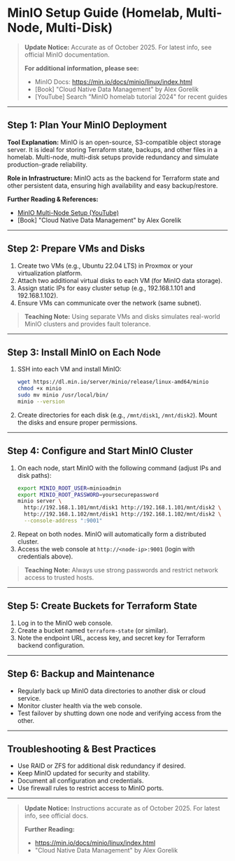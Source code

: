 # MinIO Setup Guide (Homelab, Multi-Node, Multi-Disk)

> **Update Notice:** Accurate as of October 2025. For latest info, see official MinIO documentation.
> 
> **For additional information, please see:**
> - MinIO Docs: https://min.io/docs/minio/linux/index.html
> - [Book] "Cloud Native Data Management" by Alex Gorelik
> - [YouTube] Search "MinIO homelab tutorial 2024" for recent guides

---

## Step 1: Plan Your MinIO Deployment

**Tool Explanation:**
MinIO is an open-source, S3-compatible object storage server. It is ideal for storing Terraform state, backups, and other files in a homelab. Multi-node, multi-disk setups provide redundancy and simulate production-grade reliability.

**Role in Infrastructure:**
MinIO acts as the backend for Terraform state and other persistent data, ensuring high availability and easy backup/restore.

**Further Reading & References:**
- [MinIO Multi-Node Setup (YouTube)](https://www.youtube.com/results?search_query=minio+multi+node+setup)
- [Book] "Cloud Native Data Management" by Alex Gorelik

---

## Step 2: Prepare VMs and Disks

1. Create two VMs (e.g., Ubuntu 22.04 LTS) in Proxmox or your virtualization platform.
2. Attach two additional virtual disks to each VM (for MinIO data storage).
3. Assign static IPs for easy cluster setup (e.g., 192.168.1.101 and 192.168.1.102).
4. Ensure VMs can communicate over the network (same subnet).

> **Teaching Note:** Using separate VMs and disks simulates real-world MinIO clusters and provides fault tolerance.

---

## Step 3: Install MinIO on Each Node

1. SSH into each VM and install MinIO:
   ```bash
   wget https://dl.min.io/server/minio/release/linux-amd64/minio
   chmod +x minio
   sudo mv minio /usr/local/bin/
   minio --version
   ```
2. Create directories for each disk (e.g., `/mnt/disk1`, `/mnt/disk2`). Mount the disks and ensure proper permissions.

---

## Step 4: Configure and Start MinIO Cluster

1. On each node, start MinIO with the following command (adjust IPs and disk paths):
   ```bash
   export MINIO_ROOT_USER=minioadmin
   export MINIO_ROOT_PASSWORD=yoursecurepassword
   minio server \
     http://192.168.1.101/mnt/disk1 http://192.168.1.101/mnt/disk2 \
     http://192.168.1.102/mnt/disk1 http://192.168.1.102/mnt/disk2 \
     --console-address ":9001"
   ```
2. Repeat on both nodes. MinIO will automatically form a distributed cluster.
3. Access the web console at `http://<node-ip>:9001` (login with credentials above).

> **Teaching Note:** Always use strong passwords and restrict network access to trusted hosts.

---

## Step 5: Create Buckets for Terraform State

1. Log in to the MinIO web console.
2. Create a bucket named `terraform-state` (or similar).
3. Note the endpoint URL, access key, and secret key for Terraform backend configuration.

---

## Step 6: Backup and Maintenance

- Regularly back up MinIO data directories to another disk or cloud service.
- Monitor cluster health via the web console.
- Test failover by shutting down one node and verifying access from the other.

---

## Troubleshooting & Best Practices

- Use RAID or ZFS for additional disk redundancy if desired.
- Keep MinIO updated for security and stability.
- Document all configuration and credentials.
- Use firewall rules to restrict access to MinIO ports.

---

> **Update Notice:** Instructions accurate as of October 2025. For latest info, see official docs.
> 
> **Further Reading:**
> - https://min.io/docs/minio/linux/index.html
> - "Cloud Native Data Management" by Alex Gorelik

